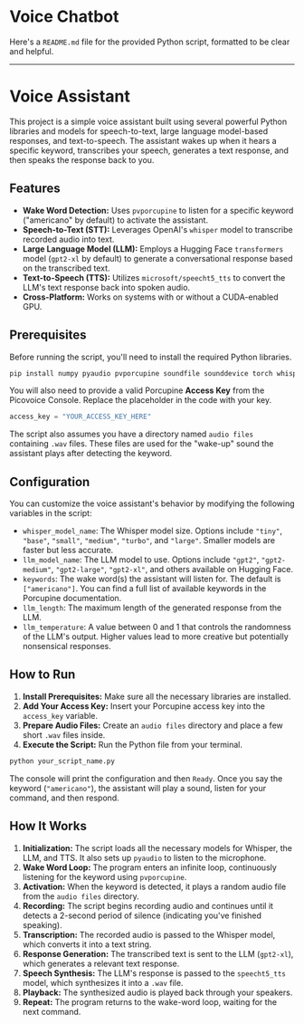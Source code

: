 # Voice Chatbot
Here's a `README.md` file for the provided Python script, formatted to be clear and helpful.

-----

# Voice Assistant

This project is a simple voice assistant built using several powerful Python libraries and models for speech-to-text, large language model-based responses, and text-to-speech. The assistant wakes up when it hears a specific keyword, transcribes your speech, generates a text response, and then speaks the response back to you.

## Features

  * **Wake Word Detection:** Uses `pvporcupine` to listen for a specific keyword ("americano" by default) to activate the assistant.
  * **Speech-to-Text (STT):** Leverages OpenAI's `whisper` model to transcribe recorded audio into text.
  * **Large Language Model (LLM):** Employs a Hugging Face `transformers` model (`gpt2-xl` by default) to generate a conversational response based on the transcribed text.
  * **Text-to-Speech (TTS):** Utilizes `microsoft/speecht5_tts` to convert the LLM's text response back into spoken audio.
  * **Cross-Platform:** Works on systems with or without a CUDA-enabled GPU.

## Prerequisites

Before running the script, you'll need to install the required Python libraries.

```bash
pip install numpy pyaudio pvporcupine soundfile sounddevice torch whisper-openai transformers datasets scipy
```

You will also need to provide a valid Porcupine **Access Key** from the Picovoice Console. Replace the placeholder in the code with your key.

```python
access_key = "YOUR_ACCESS_KEY_HERE"
```

The script also assumes you have a directory named `audio files` containing `.wav` files. These files are used for the "wake-up" sound the assistant plays after detecting the keyword.

## Configuration

You can customize the voice assistant's behavior by modifying the following variables in the script:

  * `whisper_model_name`: The Whisper model size. Options include `"tiny"`, `"base"`, `"small"`, `"medium"`, `"turbo"`, and `"large"`. Smaller models are faster but less accurate.
  * `llm_model_name`: The LLM model to use. Options include `"gpt2"`, `"gpt2-medium"`, `"gpt2-large"`, `"gpt2-xl"`, and others available on Hugging Face.
  * `keywords`: The wake word(s) the assistant will listen for. The default is `["americano"]`. You can find a full list of available keywords in the Porcupine documentation.
  * `llm_length`: The maximum length of the generated response from the LLM.
  * `llm_temperature`: A value between 0 and 1 that controls the randomness of the LLM's output. Higher values lead to more creative but potentially nonsensical responses.

## How to Run

1.  **Install Prerequisites:** Make sure all the necessary libraries are installed.
2.  **Add Your Access Key:** Insert your Porcupine access key into the `access_key` variable.
3.  **Prepare Audio Files:** Create an `audio files` directory and place a few short `.wav` files inside.
4.  **Execute the Script:** Run the Python file from your terminal.

<!-- end list -->

```bash
python your_script_name.py
```

The console will print the configuration and then `Ready`. Once you say the keyword (`"americano"`), the assistant will play a sound, listen for your command, and then respond.

## How It Works

1.  **Initialization:** The script loads all the necessary models for Whisper, the LLM, and TTS. It also sets up `pyaudio` to listen to the microphone.
2.  **Wake Word Loop:** The program enters an infinite loop, continuously listening for the keyword using `pvporcupine`.
3.  **Activation:** When the keyword is detected, it plays a random audio file from the `audio files` directory.
4.  **Recording:** The script begins recording audio and continues until it detects a 2-second period of silence (indicating you've finished speaking).
5.  **Transcription:** The recorded audio is passed to the Whisper model, which converts it into a text string.
6.  **Response Generation:** The transcribed text is sent to the LLM (`gpt2-xl`), which generates a relevant text response.
7.  **Speech Synthesis:** The LLM's response is passed to the `speecht5_tts` model, which synthesizes it into a `.wav` file.
8.  **Playback:** The synthesized audio is played back through your speakers.
9.  **Repeat:** The program returns to the wake-word loop, waiting for the next command.
